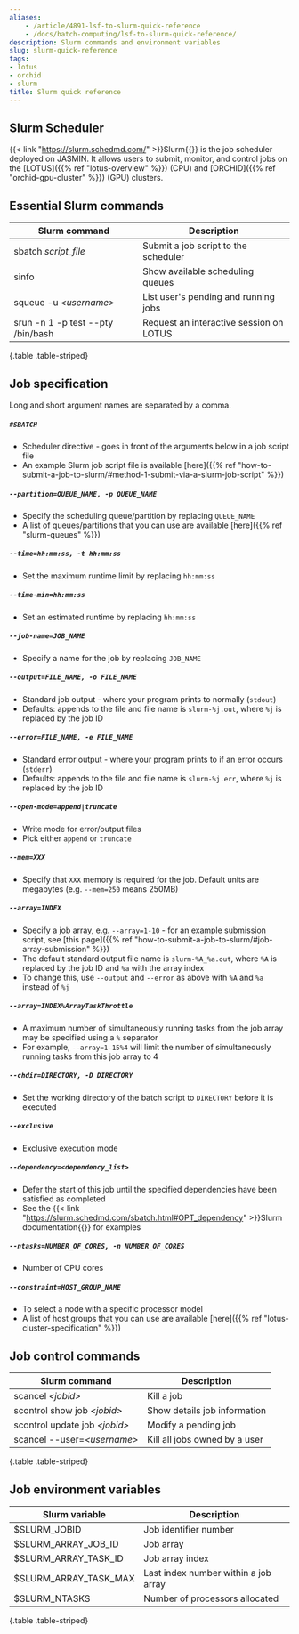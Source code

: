 ```yaml
---
aliases: 
    - /article/4891-lsf-to-slurm-quick-reference
    - /docs/batch-computing/lsf-to-slurm-quick-reference/
description: Slurm commands and environment variables
slug: slurm-quick-reference
tags:
- lotus
- orchid
- slurm
title: Slurm quick reference
---
```


## Slurm Scheduler

{{< link "https://slurm.schedmd.com/" >}}Slurm{{</link>}} is the job scheduler deployed on JASMIN. It
allows users to submit, monitor, and control jobs on the [LOTUS]({{% ref "lotus-overview" %}}) (CPU)
and [ORCHID]({{% ref "orchid-gpu-cluster" %}}) (GPU) clusters.

## Essential Slurm commands

| **Slurm command**                  | **Description**                         |
| ---------------------------------- | --------------------------------------- |
| sbatch _script_file_               | Submit a job script to the scheduler    |
| sinfo                              | Show available scheduling queues        |
| squeue -u _\<username\>_           | List user's pending and running jobs    |
| srun -n 1 -p test \--pty /bin/bash | Request an interactive session on LOTUS |
{.table .table-striped}
  
## Job specification

Long and short argument names are separated by a comma.

##### `#SBATCH`

- Scheduler directive - goes in front of the arguments below in a job script file
- An example Slurm job script file is available [here]({{% ref "how-to-submit-a-job-to-slurm/#method-1-submit-via-a-slurm-job-script" %}})

##### `--partition=QUEUE_NAME, -p QUEUE_NAME`

- Specify the scheduling queue/partition by replacing `QUEUE_NAME`
- A list of queues/partitions that you can use are available [here]({{% ref "slurm-queues" %}})

##### `--time=hh:mm:ss, -t hh:mm:ss`

- Set the maximum runtime limit by replacing `hh:mm:ss`

##### `--time-min=hh:mm:ss`

- Set an estimated runtime by replacing `hh:mm:ss`

##### `--job-name=JOB_NAME`

- Specify a name for the job by replacing `JOB_NAME`

##### `--output=FILE_NAME, -o FILE_NAME`

- Standard job output - where your program prints to normally (`stdout`)
- Defaults: appends to the file and file name is `slurm-%j.out`, where `%j` is replaced by the job ID

##### `--error=FILE_NAME, -e FILE_NAME`

- Standard error output - where your program prints to if an error occurs (`stderr`)
- Defaults: appends to the file and file name is `slurm-%j.err`, where `%j` is replaced by the job ID

##### `--open-mode=append|truncate`

- Write mode for error/output files
- Pick either `append` or `truncate`

##### `--mem=XXX`

- Specify that `XXX` memory is required for the job. Default units are megabytes (e.g. `--mem=250` means 250MB)

##### `--array=INDEX`

- Specify a job array, e.g. `--array=1-10` - for an example submission script, see [this page]({{% ref "how-to-submit-a-job-to-slurm/#job-array-submission" %}})
- The default standard output file name is `slurm-%A_%a.out`, where `%A` is replaced by the job ID and `%a` with the array index
- To change this, use `--output` and `--error` as above with `%A` and `%a` instead of `%j`

##### `--array=INDEX%ArrayTaskThrottle`

- A maximum number of simultaneously running tasks from the job array may be specified using a `%` separator
- For example, `--array=1-15%4` will limit the number of simultaneously running tasks from this job array to 4

##### `--chdir=DIRECTORY, -D DIRECTORY`

- Set the working directory of the batch script to `DIRECTORY` before it is executed

##### `--exclusive`

- Exclusive execution mode

##### `--dependency=<dependency_list>`

- Defer the start of this job until the specified dependencies have been satisfied as completed
- See the {{< link "https://slurm.schedmd.com/sbatch.html#OPT_dependency" >}}Slurm documentation{{</link>}} for examples

##### `--ntasks=NUMBER_OF_CORES, -n NUMBER_OF_CORES`

- Number of CPU cores

##### `--constraint=HOST_GROUP_NAME`

- To select a node with a specific processor model
- A list of host groups that you can use are available [here]({{% ref "lotus-cluster-specification" %}})

## Job control commands

| **Slurm command**               | **Description**               |
| ------------------------------- | ----------------------------- |
| scancel _\<jobid\>_             | Kill a job                    |
| scontrol show job _\<jobid\>_   | Show details job information  |
| scontrol update job _\<jobid\>_ | Modify a pending job          |
| scancel \--user=_\<username\>_  | Kill all jobs owned by a user |
{.table .table-striped}
  
## Job environment variables

| **Slurm variable**    | **Description**                      |
| --------------------- | ------------------------------------ |
| $SLURM_JOBID          | Job identifier number                |
| $SLURM_ARRAY_JOB_ID   | Job array                            |
| $SLURM_ARRAY_TASK_ID  | Job array index                      |
| $SLURM_ARRAY_TASK_MAX | Last index number within a job array |
| $SLURM_NTASKS         | Number of processors allocated       |
{.table .table-striped}
